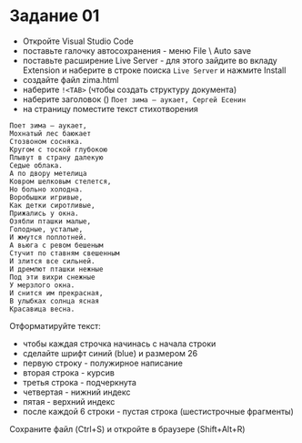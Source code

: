 # Задание 01
- Откройте Visual Studio Code
- поставьте галочку автосохранения - меню File \ Auto save
- поставьте расширение Live Server - для этого зайдите во вкладу Extension и наберите в строке поиска `Live Server` и нажмите Install
- создайте файл zima.html
- наберите `!<TAB>`
(чтобы создать структуру документа)
- наберите заголовок (<title></title>)
`Поет зима — аукает, Сергей Есенин`
- на страницу поместите текст стихотворения
```
Поет зима — аукает,
Мохнатый лес баюкает
Стозвоном сосняка.
Кругом с тоской глубокою
Плывут в страну далекую
Седые облака.
А по двору метелица
Ковром шелковым стелется,
Но больно холодна.
Воробышки игривые,
Как детки сиротливые,
Прижались у окна.
Озябли пташки малые,
Голодные, усталые,
И жмутся поплотней.
А вьюга с ревом бешеным
Стучит по ставням свешенным
И злится все сильней.
И дремлют пташки нежные
Под эти вихри снежные
У мерзлого окна.
И снится им прекрасная,
В улыбках солнца ясная
Красавица весна.
```
Отформатируйте текст:  
- чтобы каждая строчка начинась с начала строки
- сделайте шрифт синий (blue) и размером 26
- первую строку - полужирное написание
- вторая строка - курсив
- третья строка - подчеркнута
- четвертая - нижний индекс
- пятая - верхний индекс
- после каждой 6 строки - пустая строка (шестистрочные фрагменты)

Сохраните файл (Ctrl+S) и откройте в браузере (Shift+Alt+R)

